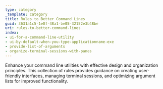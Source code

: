 ```yaml
---
type: category
_template: category
title: Rules to Better Command Lines
guid: 3631a1c5-1e8f-48a1-be05-32152e3b48be
uri: rules-to-better-command-lines
index:
- ui-for-a-command-line-utility
- ui-by-default-when-you-type-applicationname-exe
- provide-list-of-arguments
- organize-terminal-sessions-with-panes
---
```


Enhance your command line utilities with effective design and organization principles. This collection of rules provides guidance on creating user-friendly interfaces, managing terminal sessions, and optimizing argument lists for improved functionality.
